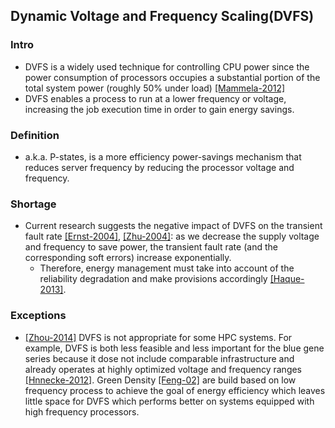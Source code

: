 ## Dynamic Voltage and Frequency Scaling(DVFS) 

### Intro
- DVFS is a widely used technique for controlling CPU power since the power consumption of processors occupies a substantial portion of the total system power (roughly 50% under load) [[Mammela-2012]](http://link.springer.com/article/10.1007%2Fs00450-011-0189-6#page-1) 
- DVFS enables a process to run at a lower frequency or voltage, increasing the job execution time in order to gain energy savings.


### Definition 
- a.k.a. P-states, is a more efficiency power-savings mechanism that reduces server frequency by reducing the processor voltage and frequency. 

### Shortage
- Current research suggests the negative impact of DVFS on the transient fault rate [[Ernst-2004]](http://ieeexplore.ieee.org/xpls/abs_all.jsp?arnumber=1388152&tag=1), [[Zhu-2004]](http://dl.acm.org/citation.cfm?id=1112252): as we decrease the supply voltage and frequency to save power, the transient fault rate (and the corresponding soft errors) increase exponentially.
  - Therefore, energy management must take into account of the reliability degradation and make provisions accordingly [[Haque-2013]](../../papers/Haque13_energy-aware-task-replication.md).

### Exceptions
- [[Zhou-2014]](../../papers/ZhouLTD14-IBM-power-aware.md) DVFS is not appropriate for some HPC systems. For example, DVFS is both less feasible and less important for the blue gene series because it dose not include comparable infrastructure and already operates at highly optimized voltage and frequency ranges [[Hnnecke-2012]](http://link.springer.com/article/10.1007%2Fs00450-011-0192-y#page-1). Green Density [[Feng-02]](http://ieeexplore.ieee.org/xpls/abs_all.jsp?arnumber=1137753) are build based on low frequency process to achieve the goal of energy efficiency which leaves little space for DVFS which performs better on systems equipped with high frequency processors. 

